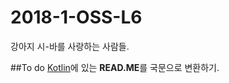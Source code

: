 # 2018-1-OSS-L6
강아지 시-바를 사랑하는 사람들.

##To do
[Kotlin](http://kotlinlang.org/)에 있는 **READ.ME**를 국문으로 변환하기.

